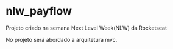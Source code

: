 # nlw_payflow

Projeto criado na semana Next Level Week(NLW) da Rocketseat 

No projeto será abordado a arquitetura mvc.
